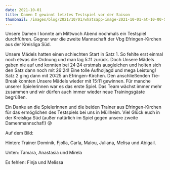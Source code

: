 ```yaml
---
date: 2021-10-01
title: Damen I gewinnt letztes Testspiel vor der Saison
thumbnail: /images/blog/2021/10/01/whatsapp-image-2021-10-01-at-10-00-56-1.jpeg
---
```


Unsere Damen I konnte am Mittwoch Abend nochmals ein Testspiel durchführen. Gegner war die zweite Mannschaft der Vbg Efringen-Kirchen aus der Kreisliga Süd.

Unsere Mädels hatten einen schlechten Start in Satz 1. So fehlte erst einmal noch etwas die Ordnung und man lag 5:11 zurück. Doch Unsere Mädels gaben nie auf und konnten bei 24:24 erstmals ausgleichen und holten sich den Satz dann noch mit 26:24! Eine tolle Aufholjagd und mega Leistung! Satz 2 ging dann mit 20:25 an Efringen-Kirchen. Den anschließenden Tie-Break konnten Unsere Mädels wieder mit 15:11 gewinnen. Für manche unserer Spielerinnen war es das erste Spiel. Das Team wächst immer mehr zusammen und wir dürfen auch immer wieder neue Trainingsgäste begrüßen.

Ein Danke an die Spielerinnen und die beiden Trainer aus Efringen-Kirchen für das ermöglichen des Testspiels bei uns in Müllheim. Viel Glück euch in der Kreisliga Süd (außer natürlich im Spiel gegen unsere zweite Damenmannschaf!) 😜

Auf dem Bild:

Hinten: Trainer Dominik, Fjolla, Carla, Malou, Juliana, Melisa und Abigail.

Unten: Tamara, Anastasia und Mirela

Es fehlen: Finja und Melissa
